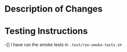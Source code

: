 # Description of Changes

# Testing Instructions
-[] I have run the smoke tests in `.test/run-smoke-tests.sh`
